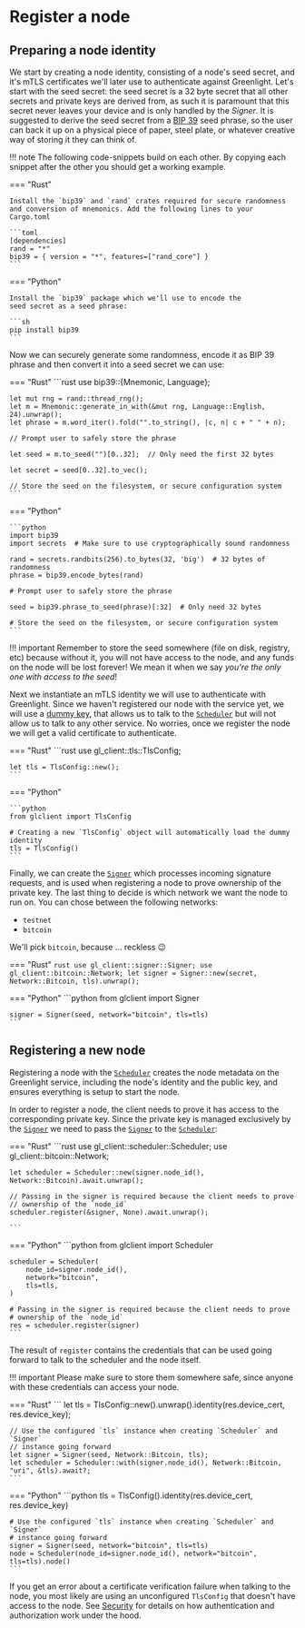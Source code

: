 # Register a node
## Preparing a node identity

We start by creating a node identity, consisting of a node's seed
secret, and it's mTLS certificates we'll later use to authenticate
against Greenlight. Let's start with the seed secret: the seed secret
is a 32 byte secret that all other secrets and private keys are
derived from, as such it is paramount that this secret never leaves
your device and is only handled by the _Signer_. It is suggested to
derive the seed secret from a [BIP 39][bip39] seed phrase, so the user
can back it up on a physical piece of paper, steel plate, or whatever
creative way of storing it they can think of.

!!! note
	The following code-snippets build on each other. By copying each snippet
	after the other you should get a working example.

=== "Rust"
	
	Install the `bip39` and `rand` crates required for secure randomness and conversion of mnemonics. Add the following lines to your Cargo.toml
	
	```toml
	[dependencies]
	rand = "*"
	bip39 = { version = "*", features=["rand_core"] }
	```

=== "Python"

	Install the `bip39` package which we'll use to encode the
	seed secret as a seed phrase:
	
	```sh
	pip install bip39
	```

Now we can securely generate some randomness, encode it as BIP 39
phrase and then convert it into a seed secret we can use:

=== "Rust"
	```rust
	use bip39::{Mnemonic, Language};

	let mut rng = rand::thread_rng();
	let m = Mnemonic::generate_in_with(&mut rng, Language::English, 24).unwrap();
	let phrase = m.word_iter().fold("".to_string(), |c, n| c + " " + n);
	
	// Prompt user to safely store the phrase
	
	let seed = m.to_seed("")[0..32];  // Only need the first 32 bytes

	let secret = seed[0..32].to_vec();

	// Store the seed on the filesystem, or secure configuration system
	```

=== "Python"

	```python
	import bip39
	import secrets  # Make sure to use cryptographically sound randomness
	
	rand = secrets.randbits(256).to_bytes(32, 'big')  # 32 bytes of randomness
	phrase = bip39.encode_bytes(rand)
	
	# Prompt user to safely store the phrase
	
	seed = bip39.phrase_to_seed(phrase)[:32]  # Only need 32 bytes
	
	# Store the seed on the filesystem, or secure configuration system
	```

!!! important 
	Remember to store the seed somewhere (file on disk, registry, etc)
	because without it, you will not have access to the node, and any
	funds on the node will be lost forever! We mean it when we say _you're
	the only one with access to the seed_!


Next we instantiate an mTLS identity we will use to authenticate with
Greenlight. Since we haven't registered our node with the service yet,
we will use a [dummy key][auth], that allows us to talk to the 
[`Scheduler`][scheduler] but will not allow us to talk to any other service.
No worries, once we register the node we will get a valid certificate 
to authenticate.

=== "Rust"
	```rust
	use gl_client::tls::TlsConfig;

	let tls = TlsConfig::new();
	```
	
=== "Python"

	```python
	from glclient import TlsConfig
	
	# Creating a new `TlsConfig` object will automatically load the dummy identity
	tls = TlsConfig()
	```
	

Finally, we can create the [`Signer`][signer] which processes incoming signature
requests, and is used when registering a node to prove ownership of
the private key. The last thing to decide is which network we want the
node to run on. You can chose between the following networks:

 - `testnet`
 - `bitcoin`

We'll pick `bitcoin`, because ... reckless 😉

=== "Rust"
	```rust
	use gl_client::signer::Signer;
	use gl_client::bitcoin::Network;
	let signer = Signer::new(secret, Network::Bitcoin, tls).unwrap();
	```

=== "Python"
	```python
	from glclient import Signer
	
	signer = Signer(seed, network="bitcoin", tls=tls)
	```
	
[bip39]: https://github.com/bitcoin/bips/blob/master/bip-0039.mediawiki


## Registering a new node

Registering a node with the [`Scheduler`][scheduler] creates the node metadata on
the Greenlight service, including the node's identity and the public
key, and ensures everything is setup to start the node. 

In order to register a node, the client needs to prove it has access
to the corresponding private key. Since the private key is managed
exclusively by the [`Signer`][signer] we need to pass the [`Signer`][signer]
to the [`Scheduler`][scheduler]:

=== "Rust"
	```rust
	use gl_client::scheduler::Scheduler;
	use gl_client::bitcoin::Network;

	let scheduler = Scheduler::new(signer.node_id(), Network::Bitcoin).await.unwrap();

	// Passing in the signer is required because the client needs to prove
	// ownership of the `node_id`
	scheduler.register(&signer, None).await.unwrap();

	```

=== "Python"
	```python
	from glclient import Scheduler
	
	scheduler = Scheduler(
	    node_id=signer.node_id(),
		network="bitcoin",
		tls=tls,
	)
	
	# Passing in the signer is required because the client needs to prove
	# ownership of the `node_id`
	res = scheduler.register(signer)
	```

The result of `register` contains the credentials that can be used
going forward to talk to the scheduler and the node itself. 

!!! important 
	Please make sure to store them somewhere safe, since anyone with 
	these credentials can access your node.

=== "Rust"
	```
	let tls = TlsConfig::new().unwrap().identity(res.device_cert, res.device_key);
	
	// Use the configured `tls` instance when creating `Scheduler` and `Signer`
	// instance going forward
	let signer = Signer(seed, Network::Bitcoin, tls);
	let scheduler = Scheduler::with(signer.node_id(), Network::Bitcoin, "uri", &tls).await?;
	```

=== "Python"
	```python
	tls = TlsConfig().identity(res.device_cert, res.device_key)
	
	# Use the configured `tls` instance when creating `Scheduler` and `Signer`
	# instance going forward
	signer = Signer(seed, network="bitcoin", tls=tls)
	node = Scheduler(node_id=signer.node_id(), network="bitcoin", tls=tls).node()
	```

If you get an error about a certificate verification failure when
talking to the node, you most likely are using an unconfigured
`TlsConfig` that doesn't have access to the node. See
[Security][security] for details on how authentication and
authorization work under the hood.


[security]: ../reference/security.md
[signer]: ./index.md#signer
[scheduler]: ./index.md#scheduler
[auth]: ./index.md#authentication
